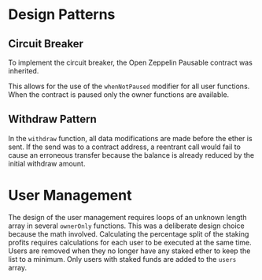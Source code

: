 # Design Patterns

## Circuit Breaker
To implement the circuit breaker, the Open Zeppelin Pausable contract was inherited.  

This allows for the use of the `whenNotPaused` modifier for all user functions.  When the contract is paused only the owner functions are available.  

## Withdraw Pattern
In the `withdraw` function, all data modifications are made before the ether is sent.  If the send was to a contract address, a reentrant call would fail to cause an erroneous transfer because the balance is already reduced by the initial withdraw amount.

# User Management
The design of the user management requires loops of an unknown length array in several `ownerOnly` functions.  This was a deliberate design choice because the math involved.  Calculating the percentage split of the staking profits requires calculations for each user to be executed at the same time.  Users are removed when they no longer have any staked ether to keep the list to a minimum.  Only users with staked funds are added to the `users` array.
